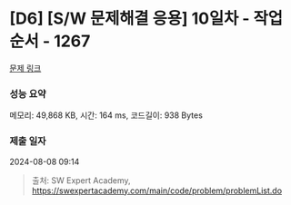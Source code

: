 # [D6] [S/W 문제해결 응용] 10일차 - 작업순서 - 1267 

[문제 링크](https://swexpertacademy.com/main/code/problem/problemDetail.do?contestProbId=AV18TrIqIwUCFAZN) 

### 성능 요약

메모리: 49,868 KB, 시간: 164 ms, 코드길이: 938 Bytes

### 제출 일자

2024-08-08 09:14



> 출처: SW Expert Academy, https://swexpertacademy.com/main/code/problem/problemList.do